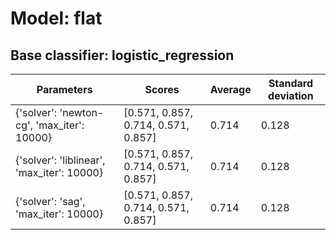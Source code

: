 # Model: flat
## Base classifier: logistic_regression
|Parameters|Scores|Average|Standard deviation|
|----------|------|-------|------------------|
|{'solver': 'newton-cg', 'max_iter': 10000}|[0.571, 0.857, 0.714, 0.571, 0.857]|0.714|0.128|
|{'solver': 'liblinear', 'max_iter': 10000}|[0.571, 0.857, 0.714, 0.571, 0.857]|0.714|0.128|
|{'solver': 'sag', 'max_iter': 10000}|[0.571, 0.857, 0.714, 0.571, 0.857]|0.714|0.128|
